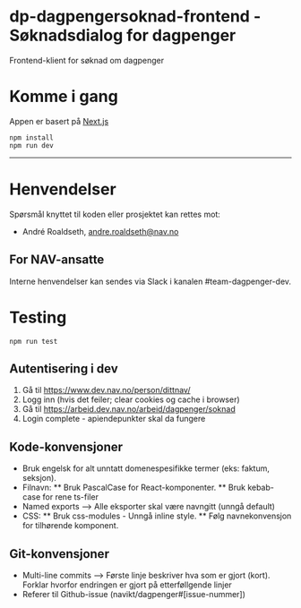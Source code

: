# dp-dagpengersoknad-frontend - Søknadsdialog for dagpenger

Frontend-klient for søknad om dagpenger

# Komme i gang

Appen er basert på [Next.js](https://nextjs.org/)

```shell
npm install
npm run dev
```

---

# Henvendelser

Spørsmål knyttet til koden eller prosjektet kan rettes mot:

- André Roaldseth, andre.roaldseth@nav.no

## For NAV-ansatte

Interne henvendelser kan sendes via Slack i kanalen #team-dagpenger-dev.

# Testing

```shell
npm run test
```

## Autentisering i dev

1. Gå til https://www.dev.nav.no/person/dittnav/
2. Logg inn (hvis det feiler; clear cookies og cache i browser)
3. Gå til https://arbeid.dev.nav.no/arbeid/dagpenger/soknad
4. Login complete - apiendepunkter skal da fungere

## Kode-konvensjoner

- Bruk engelsk for alt unntatt domenespesifikke termer (eks: faktum, seksjon).
- Filnavn:
  ** Bruk PascalCase for React-komponenter.
  ** Bruk kebab-case for rene ts-filer
- Named exports --> Alle eksporter skal være navngitt (unngå default)
- CSS:
  ** Bruk css-modules - Unngå inline style.
  ** Følg navnekonvensjon for tilhørende komponent.

## Git-konvensjoner

- Multi-line commits --> Første linje beskriver hva som er gjort (kort). Forklar hvorfor endringen er gjort på etterføllgende linjer
- Referer til Github-issue (navikt/dagpenger#[issue-nummer])
